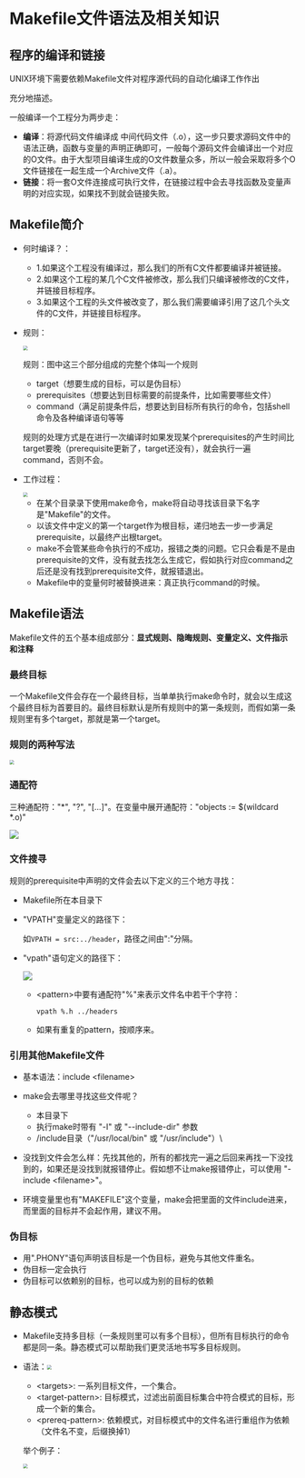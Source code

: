# Makefile文件语法及相关知识



## 程序的编译和链接

UNIX环境下需要依赖Makefile文件对程序源代码的自动化编译工作作出

充分地描述。

一般编译一个工程分为两步走：

* **编译**：将源代码文件编译成 中间代码文件（.o），这一步只要求源码文件中的语法正确，函数与变量的声明正确即可，一般每个源码文件会编译出一个对应的O文件。由于大型项目编译生成的O文件数量众多，所以一般会采取将多个O文件链接在一起生成一个Archive文件（.a）。
* **链接**：将一套O文件连接成可执行文件，在链接过程中会去寻找函数及变量声明的对应实现，如果找不到就会链接失败。



## Makefile简介

* 何时编译？：

  * 1.如果这个工程没有编译过，那么我们的所有C文件都要编译并被链接。
  * 2.如果这个工程的某几个C文件被修改，那么我们只编译被修改的C文件，并链接目标程序。
  * 3.如果这个工程的头文件被改变了，那么我们需要编译引用了这几个头文件的C文件，并链接目标程序。

* 规则：

  <img src="E:\github_repository\Rust_TEE-OS\2022_summer\知识总结\pic\Snipaste_2022-08-01_13-30-22.png" style="zoom:50%;" />

  规则：图中这三个部分组成的完整个体叫一个规则

  * target（想要生成的目标，可以是伪目标）
  * prerequisites（想要达到目标需要的前提条件，比如需要哪些文件）
  * command（满足前提条件后，想要达到目标所有执行的命令，包括shell命令及各种编译语句等等

  规则的处理方式是在进行一次编译时如果发现某个prerequisites的产生时间比target要晚（prerequisite更新了，target还没有），就会执行一遍command，否则不会。

* 工作过程：

  <img src="E:\github_repository\Rust_TEE-OS\2022_summer\知识总结\pic\Snipaste_2022-08-01_16-41-29.png" style="zoom:50%;" />

  * 在某个目录录下使用make命令，make将自动寻找该目录下名字是"Makefile"的文件。
  * 以该文件中定义的第一个target作为根目标，递归地去一步一步满足prerequisite，以最终产出根target。
  * make不会管某些命令执行的不成功，报错之类的问题。它只会看是不是由prerequisite的文件，没有就去找怎么生成它，假如执行对应command之后还是没有找到prerequisite文件，就报错退出。
  * Makefile中的变量何时被替换进来：真正执行command的时候。



## Makefile语法

Makefile文件的五个基本组成部分：**显式规则、隐晦规则、变量定义、文件指示和注释**

### 最终目标

一个Makefile文件会存在一个最终目标，当单单执行make命令时，就会以生成这个最终目标为首要目的。最终目标默认是所有规则中的第一条规则，而假如第一条规则里有多个target，那就是第一个target。

### 规则的两种写法

<img src="E:\github_repository\Rust_TEE-OS\2022_summer\知识总结\pic\Snipaste_2022-08-01_17-09-32.png" style="zoom:50%;" />

### 通配符

三种通配符："*", "?", "[...]"。在变量中展开通配符："objects := $(wildcard *.o)"

![](E:\github_repository\Rust_TEE-OS\2022_summer\知识总结\pic\Snipaste_2022-08-01_17-15-21.png)

### 文件搜寻

规则的prerequisite中声明的文件会去以下定义的三个地方寻找：

* Makefile所在本目录下

* "VPATH"变量定义的路径下：

  如`VPATH = src:../header`，路径之间由":"分隔。

* "vpath"语句定义的路径下：

  ![](E:\github_repository\Rust_TEE-OS\2022_summer\知识总结\pic\Snipaste_2022-08-01_17-26-18.png)

  * \<pattern>中要有通配符"%"来表示文件名中若干个字符：

    `vpath %.h ../headers`

  * 如果有重复的pattern，按顺序来。

### 引用其他Makefile文件

* 基本语法：include \<filename>

* make会去哪里寻找这些文件呢？
  * 本目录下
  * 执行make时带有 "-I" 或 "--include-dir" 参数
  * /include目录（"/usr/local/bin" 或 "/usr/include"）\
* 没找到文件会怎么样：先找其他的，所有的都找完一遍之后回来再找一下没找到的，如果还是没找到就报错停止。假如想不让make报错停止，可以使用 "-include \<filename>"。
* 环境变量里也有"MAKEFILE"这个变量，make会把里面的文件include进来，而里面的目标并不会起作用，建议不用。

### 伪目标

* 用".PHONY"语句声明该目标是一个伪目标，避免与其他文件重名。
* 伪目标一定会执行
* 伪目标可以依赖别的目标，也可以成为别的目标的依赖

## 静态模式

* Makefile支持多目标（一条规则里可以有多个目标），但所有目标执行的命令都是同一条。静态模式可以帮助我们更灵活地书写多目标规则。

* 语法：<img src="E:\github_repository\Rust_TEE-OS\2022_summer\知识总结\pic\Snipaste_2022-08-01_17-56-42.png" style="zoom:50%;" />

  * \<targets>: 一系列目标文件，一个集合。
  * \<target-pattern>: 目标模式，过滤出前面目标集合中符合模式的目标，形成一个新的集合。
  * \<prereq-pattern>: 依赖模式，对目标模式中的文件名进行重组作为依赖（文件名不变，后缀换掉1）

  举个例子：

  <img src="E:\github_repository\Rust_TEE-OS\2022_summer\知识总结\pic\Snipaste_2022-08-01_18-01-47.png" style="zoom: 50%;" />

  

